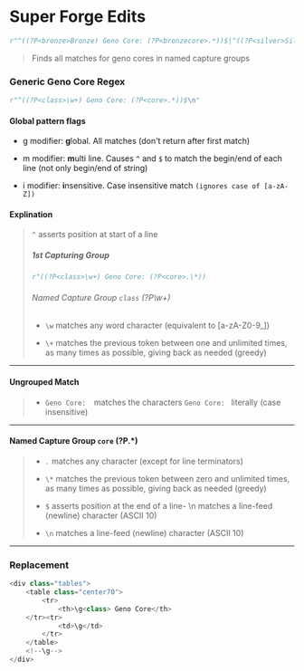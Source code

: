 # Super Forge Edits

```python
r"^((?P<bronze>Bronze) Geno Core: (?P<bronzecore>.*))$|^((?P<silver>Silver) Geno Core: (?P<silvercore>.*))$|((?P<gold>Gold) Geno Core: (?P<goldcore>.*))$|^((?P<gemstone>Gemstone) Geno Core: (?P<gemstonecore>.*))$|^((?P<super>Super) Geno Core: (?P<supercore>.*))$""
```

> Finds all matches for geno cores in named capture groups

### Generic Geno Core Regex

```python
r"^((?P<class>\w+) Geno Core: (?P<core>.*))$\n"
```

#### Global pattern flags

- g modifier: **g**lobal. All matches (don't return after first match)

- m modifier: **m**ulti line. Causes `^` and `$` to match the begin/end of each line (not only begin/end of string)

- i modifier: **i**nsensitive. Case insensitive match `(ignores case of [a-zA-Z])`



#### Explination

> `^` asserts position at start of a line
>
> ##### 1st Capturing Group 
>
> ```python
> r"((?P<class>\w+) Geno Core: (?P<core>.\*))
> ```
>
> ###### Named Capture Group `class` (?P<class>\w+)
>
> - `\w` matches any word character (equivalent to [a-zA-Z0-9_])
>
> - `\+` matches the previous token between one and unlimited times, as many times as possible, giving back as needed (greedy)

---



#### Ungrouped Match

> - `Geno Core:  `matches the characters  `Geno Core: ` literally (case insensitive)

---



####  Named Capture Group `core` (?P<core>.\*)

> - `.` matches any character (except for line terminators)
>
> - `\*` matches the previous token between zero and unlimited times, as many times as possible, giving back as needed (greedy)
>
> - `$` asserts position at the end of a line- \n matches a line-feed (newline) character (ASCII 10)
>
> - `\n` matches a line-feed (newline) character (ASCII 10)

---



### Replacement

```python
<div class="tables">
	<table class="center70">
		<tr>
			<th>\g<class> Geno Core</th>
    </tr><tr>
			<td>\g</td>
		</tr>
	</table>
	<!--\g-->
</div>
```

